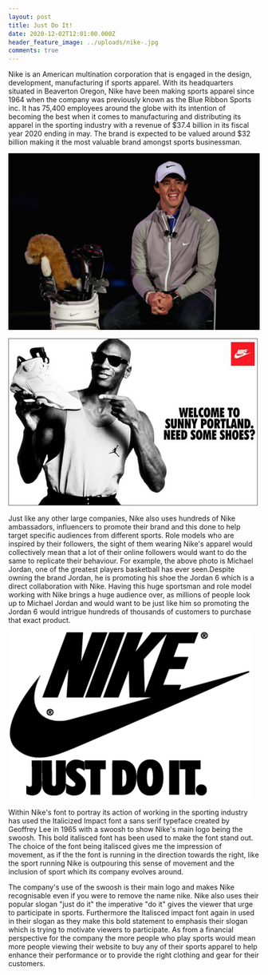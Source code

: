 ```yaml
---
layout: post
title: Just Do It!
date: 2020-12-02T12:01:00.000Z
header_feature_image: ../uploads/nike-.jpg
comments: true
---
```

Nike is an American multination corporation that is engaged in the design, development, manufacturing if sports apparel. With its headquarters situated in Beaverton Oregon, Nike have been making sports apparel since 1964 when the company was previously known as the Blue Ribbon Sports inc. It has 75,400 employees around the globe with its intention of becoming the best when it comes to manufacturing and distributing its apparel in the sporting industry with a revenue of $37.4 billion in its fiscal year 2020 ending in may. The brand is expected to be valued around $32 billion making it the most valuable brand amongst sports businessman.



![](../uploads/rory-mcilory-unveiled-new-brand-ambassador-1b7ogam5vqtx.jpg)

![](../uploads/michel-jordan-nike.png)

Just like any other large companies, Nike also uses hundreds of Nike ambassadors, influencers to promote their brand and this done to help target specific audiences from different sports. Role models who are inspired by their followers, the sight of them wearing Nike's apparel would collectively mean that a lot of their online followers would want to do the same to replicate their behaviour. For example, the above photo is Michael Jordan, one of the greatest players basketball has ever seen.Despite owning the brand Jordan, he is promoting his shoe the Jordan 6 which is a direct collaboration with Nike. Having this huge sportsman and role model working with Nike brings a huge audience over, as millions of people look up to Michael Jordan and would want to be just like him so promoting the Jordan 6 would intrigue hundreds of thousands of customers to purchase that exact product.

![](../uploads/nike-just-do-it-.png)

Within Nike's font to portray its action of working in the sporting industry has used the Italicized Impact font a sans serif typeface created by Geoffrey Lee in 1965  with a swoosh to show Nike's main logo being the swoosh. This bold italisced font has been used to make the font stand out. The choice of the font being italisced gives me the impression of movement, as if the the font is running in the direction towards the right, like the sport running Nike is outpouring this sense of movement and the inclusion of sport which its company evolves around. 

The company's use of the swoosh is their main logo and makes Nike recognisable even if you were to remove the name nike. Nike also uses their popular slogan "just do it" the imperative "do it" gives the viewer that urge to participate in sports. Furthermore the Italisced impact font again in used in their slogan as they make this bold statement to emphasis their slogan which is trying to motivate viewers to participate. As from a financial perspective for the company the more people who play sports would mean more people viewing their website to buy any of their sports apparel to help enhance their performance or to provide the right clothing and gear for their customers.